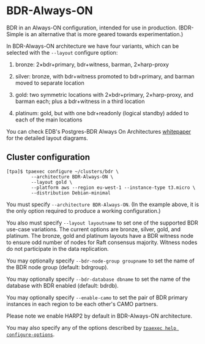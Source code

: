 # BDR-Always-ON

BDR in an Always-ON configuration, intended for use in production.
(BDR-Simple is an alternative that is more geared towards
experimentation.)

In BDR-Always-ON architecture we have four variants, which can be
selected with the `--layout` configure option:

1. bronze: 2×bdr+primary, bdr+witness, barman, 2×harp-proxy

2. silver: bronze, with bdr+witness promoted to bdr+primary, and barman
moved to separate location

3. gold: two symmetric locations with 2×bdr+primary, 2×harp-proxy,
and barman each; plus a bdr+witness in a third location

4. platinum: gold, but with one bdr+readonly (logical standby) added to
each of the main locations

You can check EDB's Postgres-BDR Always On Architectures
[whitepaper](https://www.enterprisedb.com/promote/bdr-always-on-architectures)
for the detailed layout diagrams.

## Cluster configuration

```
[tpa]$ tpaexec configure ~/clusters/bdr \
         --architecture BDR-Always-ON \
         --layout gold \
         --platform aws --region eu-west-1 --instance-type t3.micro \
         --distribution Debian-minimal
```

You must specify `--architecture BDR-Always-ON`. (In the example
above, it is the only option required to produce a working
configuration.)

You also must specify `--layout layoutname` to set one of the supported BDR
use-case variations. The current options are bronze, silver, gold, and
platinum. The bronze, gold and platinum layouts have a BDR witness node
to ensure odd number of nodes for Raft consensus majority. Witness nodes do
not participate in the data replication.

You may optionally specify `--bdr-node-group groupname` to set the
name of the BDR node group (default: bdrgroup).

You may optionally specify `--bdr-database dbname` to set the name of
the database with BDR enabled (default: bdrdb).

You may optionally specify `--enable-camo` to set the pair of BDR
primary instances in each region to be each other's CAMO partners.

Please note we enable HARP2 by default in BDR-Always-ON architecture.

You may also specify any of the options described by
[`tpaexec help configure-options`](tpaexec-configure.md).
